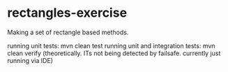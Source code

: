 # rectangles-exercise
Making a set of rectangle based methods.

running unit tests: mvn clean test
running unit and integration tests: mvn clean verify (theoretically. ITs not being detected by failsafe. currently just running via IDE)

